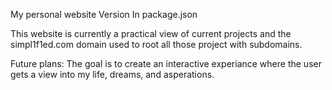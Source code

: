 My personal website
Version In package.json

This website is currently a practical view of current projects and the simpl1f1ed.com domain used to root all those project with subdomains.

Future plans:
    The goal is to create an interactive experiance where the user gets a view into my life, dreams, and asperations.